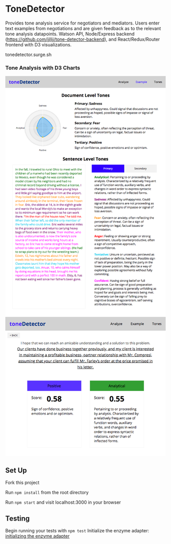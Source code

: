 # ToneDetector

Provides tone analysis service for negotiators and mediators. Users enter text examples from negotiations and are given feedback as to the relevant tone analysis datapoints. Watson API, Node/Express backend (https://github.com/jjlljj/tone-detector-backend), and React/Redux/Router frontend with D3 visualizations.

tonedetector.surge.sh


### Tone Analysis with D3 Charts

![ToneDetector](./public/tone-detector.png)
![Sentence-Analysis](./public/tone-detector-sentence.png)


## Set Up

Fork this project

Run `npm install` from the root directory

Run `npm start` and visit localhost:3000 in your browser

## Testing

Begin running your tests with `npm test`
Initialize the enzyme adapter: [initializing the enzyme adapter](http://airbnb.io/enzyme/docs/installation/react-15.html) 
